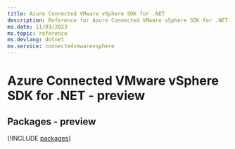```yaml
---
title: Azure Connected VMware vSphere SDK for .NET
description: Reference for Azure Connected VMware vSphere SDK for .NET
ms.date: 11/03/2023
ms.topic: reference
ms.devlang: dotnet
ms.service: connectedvmwarevsphere
---
```

# Azure Connected VMware vSphere SDK for .NET - preview
## Packages - preview
[!INCLUDE [packages](connected-vmware-vsphere-index.md)]